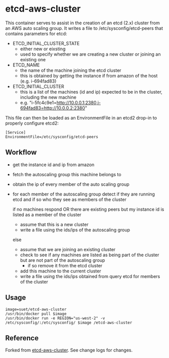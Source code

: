 etcd-aws-cluster
==============

This container serves to assist in the creation of an etcd (2.x) cluster from an AWS auto scaling group. It writes a file to /etc/sysconfig/etcd-peers that contains parameters for etcd:

- ETCD_INITIAL_CLUSTER_STATE
  - either new or eixsting   
  - used to specify whether we are creating a new cluster or joining an existing one
- ETCD_NAME
  - the name of the machine joining the etcd cluster
  - this is obtained by getting the instance if from amazon of the host (e.g. i-694fad83)
- ETCD_INITIAL_CLUSTER
  - this is a list of the machines (id and ip) expected to be in the cluster, including the new machine
  - e.g. "i-5fc4c9e1=http://10.0.0.1:2380,i-694fad83=http://10.0.0.2:2380"

This file can then be loaded as an EnvironmentFile in an etcd2 drop-in to properly configure etcd2:

```
[Service]
EnvironmentFile=/etc/sysconfig/etcd-peers
```

Workflow
--------

- get the instance id and ip from amazon
- fetch the autoscaling group this machine belongs to
- obtain the ip of every member of the auto scaling group
- for each member of the autoscaling group detect if they are running etcd and if so who they see as members of the cluster

  if no machines respond OR there are existing peers but my instance id is listed as a member of the cluster  

    - assume that this is a new cluster
    - write a file using the ids/ips of the autoscaling group 
  
  else 

    - assume that we are joining an existing cluster
    - check to see if any machines are listed as being part of the cluster but are not part of the autoscaling group
      -  if so remove it from the etcd cluster  
    - add this machine to the current cluster
    - write a file using the ids/ips obtained from query etcd for members of the cluster


Usage
----
```
image=suet/etcd-aws-cluster
/usr/bin/docker pull $image
/usr/bin/docker run -e REGION="us-west-2" -v /etc/sysconfig/:/etc/sysconfig/ $image /etcd-aws-cluster
```

Reference
-----
Forked from [etcd-aws-cluster](https://github.com/MonsantoCo/etcd-aws-cluster). See change logs for changes.
